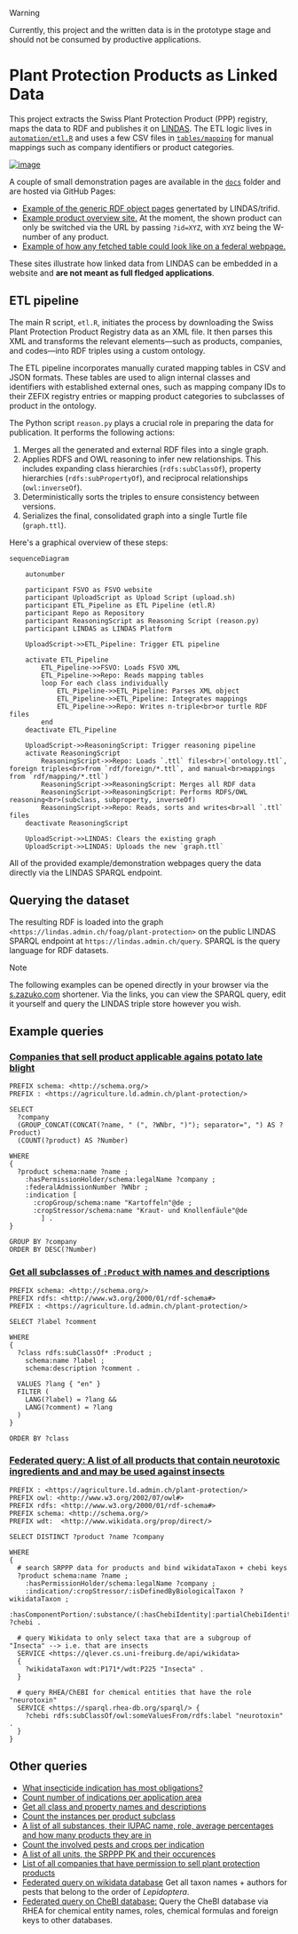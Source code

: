 > [!WARNING]
> Currently, this project and the written data is in the prototype stage and should not be consumed by productive applications.

# Plant Protection Products as Linked Data

This project extracts the Swiss Plant Protection Product (PPP) registry, maps the data to RDF and publishes it on [LINDAS](https://lindas.admin.ch). The ETL logic lives in [`automation/etl.R`](automation/etl.R) and uses a few CSV files in [`tables/mapping`](tables/mapping) for manual mappings such as company identifiers or product categories.

[![image](https://github.com/user-attachments/assets/e0edd9f3-7a65-4ab1-8e03-9f7429ffc42e)](https://blw-ofag-ufag.github.io/plant-protection/registry/index.html?id=D-7413)

A couple of small demonstration pages are available in the [`docs`](docs) folder and are hosted via GitHub Pages:

- [Example of the generic RDF object pages](https://agriculture.ld.admin.ch/plant-protection/W-7300) genertated by LINDAS/trifid.
- [Example product overview site.](https://blw-ofag-ufag.github.io/plant-protection/registry/?id=W-7300) At the moment, the shown product can only be switched via the URL by passing `?id=XYZ`, with `XYZ` being the W-number of any product.
- [Example of how any fetched table could look like on a federal webpage.](https://blw-ofag-ufag.github.io/plant-protection/table/)

These sites illustrate how linked data from LINDAS can be embedded in a website and **are not meant as full fledged applications**.

## ETL pipeline

The main R script, `etl.R`, initiates the process by downloading the Swiss Plant Protection Product Registry data as an XML file.
It then parses this XML and transforms the relevant elements—such as products, companies, and codes—into RDF triples using a custom ontology.

The ETL pipeline incorporates manually curated mapping tables in CSV and JSON formats. These tables are used to align internal classes and identifiers with established external ones, such as mapping company IDs to their ZEFIX registry entries or mapping product categories to subclasses of product in the ontology.

The Python script `reason.py` plays a crucial role in preparing the data for publication. It performs the following actions:

1. Merges all the generated and external RDF files into a single graph.
2. Applies RDFS and OWL reasoning to infer new relationships. This includes expanding class hierarchies (`rdfs:subClassOf`), property hierarchies (`rdfs:subPropertyOf`), and reciprocal relationships (`owl:inverseOf`).
3. Deterministically sorts the triples to ensure consistency between versions.
4. Serializes the final, consolidated graph into a single Turtle file (`graph.ttl`).

Here's a graphical overview of these steps:

```mermaid
sequenceDiagram

    autonumber

    participant FSVO as FSVO website
    participant UploadScript as Upload Script (upload.sh)
    participant ETL_Pipeline as ETL Pipeline (etl.R)
    participant Repo as Repository
    participant ReasoningScript as Reasoning Script (reason.py)
    participant LINDAS as LINDAS Platform

    UploadScript->>ETL_Pipeline: Trigger ETL pipeline

    activate ETL_Pipeline
        ETL_Pipeline->>FSVO: Loads FSVO XML
        ETL_Pipeline->>Repo: Reads mapping tables
        loop For each class individually
            ETL_Pipeline->>ETL_Pipeline: Parses XML object
            ETL_Pipeline->>ETL_Pipeline: Integrates mappings
            ETL_Pipeline->>Repo: Writes n-triple<br>or turtle RDF files
        end
    deactivate ETL_Pipeline

    UploadScript->>ReasoningScript: Trigger reasoning pipeline
    activate ReasoningScript
        ReasoningScript->>Repo: Loads `.ttl` files<br>(`ontology.ttl`, foreign triples<br>from `rdf/foreign/*.ttl`, and manual<br>mappings from `rdf/mapping/*.ttl`)
        ReasoningScript->>ReasoningScript: Merges all RDF data
        ReasoningScript->>ReasoningScript: Performs RDFS/OWL reasoning<br>(subclass, subproperty, inverseOf)
        ReasoningScript->>Repo: Reads, sorts and writes<br>all `.ttl` files
    deactivate ReasoningScript

    UploadScript->>LINDAS: Clears the existing graph
    UploadScript->>LINDAS: Uploads the new `graph.ttl`
```

All of the provided example/demonstration webpages query the data directly via the LINDAS SPARQL endpoint.

## Querying the dataset

The resulting RDF is loaded into the graph `<https://lindas.admin.ch/foag/plant-protection>` on the public LINDAS SPARQL endpoint at `https://lindas.admin.ch/query`. SPARQL is the query language for RDF datasets.

> [!NOTE]
> The following examples can be opened directly in your browser via the [s.zazuko.com](https://s.zazuko.com/) shortener. Via the links, you can view the SPARQL query, edit it yourself and query the LINDAS triple store however you wish.

## Example queries

### [Companies that sell product applicable agains potato late blight](https://s.zazuko.com/2VSLCsf)

```rq
PREFIX schema: <http://schema.org/>
PREFIX : <https://agriculture.ld.admin.ch/plant-protection/>

SELECT
  ?company
  (GROUP_CONCAT(CONCAT(?name, " (", ?WNbr, ")"); separator=", ") AS ?Product)
  (COUNT(?product) AS ?Number)

WHERE
{
  ?product schema:name ?name ;
    :hasPermissionHolder/schema:legalName ?company ;
    :federalAdmissionNumber ?WNbr ;
    :indication [
      :cropGroup/schema:name "Kartoffeln"@de ;
      :cropStressor/schema:name "Kraut- und Knollenfäule"@de
        ] .
}

GROUP BY ?company
ORDER BY DESC(?Number)
```

### [Get all subclasses of `:Product` with names and descriptions](https://s.zazuko.com/yWk6Fz)

```rq
PREFIX schema: <http://schema.org/>
PREFIX rdfs: <http://www.w3.org/2000/01/rdf-schema#>
PREFIX : <https://agriculture.ld.admin.ch/plant-protection/>

SELECT ?label ?comment

WHERE
{
  ?class rdfs:subClassOf* :Product ;
    schema:name ?label ;
    schema:description ?comment .

  VALUES ?lang { "en" }
  FILTER (
    LANG(?label) = ?lang &&
    LANG(?comment) = ?lang
  )
}

ORDER BY ?class
```

### [Federated query: A list of all products that contain neurotoxic ingredients and and may be used against insects](https://s.zazuko.com/UAfswS)

```rq
PREFIX : <https://agriculture.ld.admin.ch/plant-protection/>
PREFIX owl: <http://www.w3.org/2002/07/owl#>
PREFIX rdfs: <http://www.w3.org/2000/01/rdf-schema#>
PREFIX schema: <http://schema.org/>
PREFIX wdt:  <http://www.wikidata.org/prop/direct/>

SELECT DISTINCT ?product ?name ?company

WHERE
{
  # search SRPPP data for products and bind wikidataTaxon + chebi keys
  ?product schema:name ?name ;
    :hasPermissionHolder/schema:legalName ?company ;
    :indication/:cropStressor/:isDefinedByBiologicalTaxon ?wikidataTaxon ;
    :hasComponentPortion/:substance/(:hasChebiIdentity|:partialChebiIdentity) ?chebi .
  
  # query Wikidata to only select taxa that are a subgroup of "Insecta" --> i.e. that are insects
  SERVICE <https://qlever.cs.uni-freiburg.de/api/wikidata>
  {
    ?wikidataTaxon wdt:P171*/wdt:P225 "Insecta" .
  }
  
  # query RHEA/ChEBI for chemical entities that have the role "neurotoxin"
  SERVICE <https://sparql.rhea-db.org/sparql/> {
    ?chebi rdfs:subClassOf/owl:someValuesFrom/rdfs:label "neurotoxin" .
  }
}
```

## Other queries

- [What insecticide indication has most obligations?](https://s.zazuko.com/mkNyy1)
- [Count number of indications per application area](https://s.zazuko.com/cCvhUJ)
- [Get all class and property names and descriptions](https://s.zazuko.com/EJKZAU)
- [Count the instances per product subclass](https://s.zazuko.com/5j9ftQ)
- [A list of all substances, their IUPAC name, role, average percentages and how many products they are in](https://s.zazuko.com/2K54Ld9)
- [Count the involved pests and crops per indication](https://s.zazuko.com/yAWBE5)
- [A list of all units, the SRPPP PK and their occurences](https://s.zazuko.com/hQVZfk)
- [List of all companies that have permission to sell plant protection products](https://s.zazuko.com/21xrM6T)
- [Federated query on wikidata database](https://s.zazuko.com/36zyoKS) Get all taxon names + authors for pests that belong to the order of *Lepidoptera*.
- [Federated query on CheBI database:](https://s.zazuko.com/3mxZVCq) Query the CheBI database via RHEA for chemical entity names, roles, chemical formulas and foreign keys to other databases.
